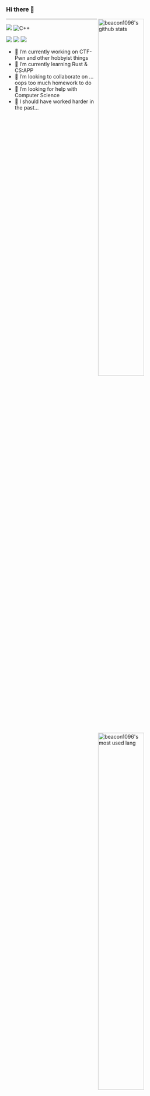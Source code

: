 <!--
 * @Author: Beacon Zhang
 * @Date: 2021-04-25 21:03:02
 * @LastEditors: Beacon Zhang
 * @LastEditTime: 2021-04-25 21:16:13
 * @Description: Initial
-->
### Hi there 👋

<img align="right" alt="beacon1096's github stats" width="50%" src="https://github-readme-stats.vercel.app/api?username=beacon1096&count_private=true"></li>
<img align="right" alt="beacon1096's most used lang" width="50%" src="https://github-readme-stats.vercel.app/api/top-langs/?username=beacon1096&layout=compact">
  
-------------------------

[![](https://img.shields.io/badge/rust-%23000000.svg?&style=for-the-badge&logo=rust&logoColor=white)](https://www.rust-lang.org//)
<img alt="C++" src="https://img.shields.io/badge/c++-%2300599C.svg?&style=for-the-badge&logo=c%2B%2B&ogoColor=white"/>   

[![](https://img.shields.io/badge/node.js-%2343853D.svg?&style=for-the-badge&logo=node.js&logoColor=white)](https://nodejs.org/)
[![](https://img.shields.io/badge/typescript-%23007ACC.svg?&style=for-the-badge&logo=typescript&logoColor=white)](https://www.typescriptlang.org/)
[![](https://img.shields.io/badge/react-%2320232a.svg?&style=for-the-badge&logo=react&logoColor=%2361DAFB)](https://reactjs.org/)

- 🔭 I’m currently working on CTF-Pwn and other hobbyist things
- 🌱 I’m currently learning Rust & CS:APP
- 👯 I’m looking to collaborate on ... oops too much homework to do
- 🤔 I’m looking for help with Computer Science
- 💊 I should have worked harder in the past...